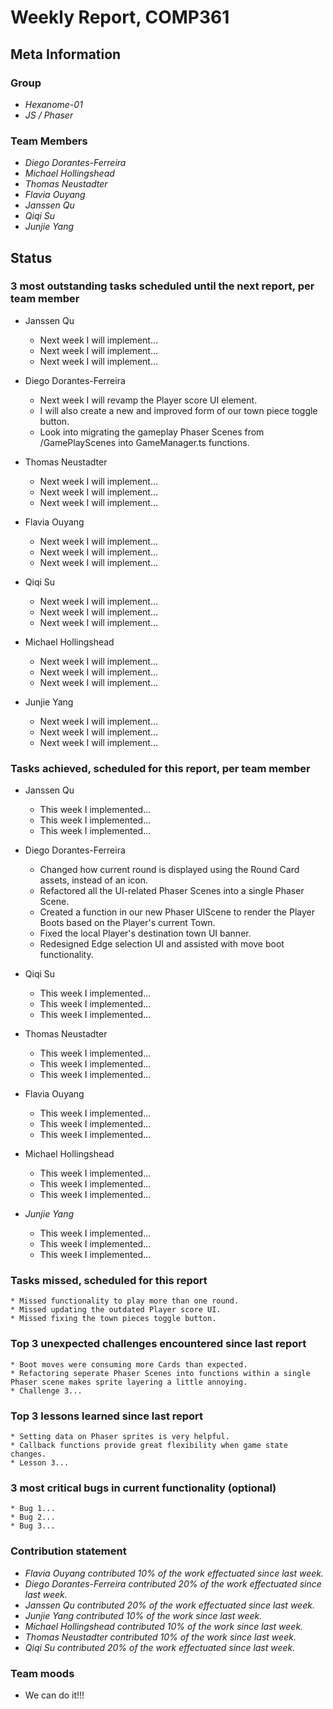 # Weekly Report, COMP361

## Meta Information

### Group

 * *Hexanome-01*
 * *JS / Phaser*

### Team Members

 * *Diego Dorantes-Ferreira*
 * *Michael Hollingshead*
 * *Thomas Neustadter*
 * *Flavia Ouyang*
 * *Janssen Qu*
 * *Qiqi Su*
 * *Junjie Yang*

## Status

### 3 most outstanding tasks scheduled until the next report, per team member

* Janssen Qu
    * Next week I will implement...
    * Next week I will implement...
    * Next week I will implement...

* Diego Dorantes-Ferreira
    * Next week I will revamp the Player score UI element.
    * I will also create a new and improved form of our town piece toggle button.
    * Look into migrating the gameplay Phaser Scenes from /GamePlayScenes into GameManager.ts functions.

* Thomas Neustadter
    * Next week I will implement...
    * Next week I will implement...
    * Next week I will implement...

 * Flavia Ouyang
    * Next week I will implement...
    * Next week I will implement...
    * Next week I will implement...
 
 * Qiqi Su
    * Next week I will implement...
    * Next week I will implement...
    * Next week I will implement...

 * Michael Hollingshead
    * Next week I will implement...
    * Next week I will implement...
    * Next week I will implement...

 * Junjie Yang
    * Next week I will implement...
    * Next week I will implement...
    * Next week I will implement...


### Tasks achieved, scheduled for this report, per team member

* Janssen Qu
    * This week I implemented...
    * This week I implemented...
    * This week I implemented...

* Diego Dorantes-Ferreira
    * Changed how current round is displayed using the Round Card assets, instead of an icon.
    * Refactored all the UI-related Phaser Scenes into a single Phaser Scene.
    * Created a function in our new Phaser UIScene to render the Player Boots based on the Player's current Town.
    * Fixed the local Player's destination town UI banner.
    * Redesigned Edge selection UI and assisted with move boot functionality.

 * Qiqi Su
    * This week I implemented...
    * This week I implemented...
    * This week I implemented...
 
* Thomas Neustadter
    * This week I implemented...
    * This week I implemented...
    * This week I implemented...

 * Flavia Ouyang
    * This week I implemented...
    * This week I implemented...
    * This week I implemented...

 * Michael Hollingshead
    * This week I implemented...
    * This week I implemented...
    * This week I implemented...

 * *Junjie Yang*
    * This week I implemented...
    * This week I implemented...
    * This week I implemented...

### Tasks missed, scheduled for this report

    * Missed functionality to play more than one round.
    * Missed updating the outdated Player score UI.
    * Missed fixing the town pieces toggle button.

### Top 3 unexpected challenges encountered since last report

    * Boot moves were consuming more Cards than expected.
    * Refactoring seperate Phaser Scenes into functions within a single Phaser scene makes sprite layering a little annoying.
    * Challenge 3...

### Top 3 lessons learned since last report

    * Setting data on Phaser sprites is very helpful.
    * Callback functions provide great flexibility when game state changes.
    * Lesson 3...

### 3 most critical bugs in current functionality (optional)

    * Bug 1...
    * Bug 2...
    * Bug 3...

### Contribution statement

 * *Flavia Ouyang contributed 10% of the work effectuated since last week.*
 * *Diego Dorantes-Ferreira contributed 20% of the work effectuated since last week.*
 * *Janssen Qu contributed 20% of the work effectuated since last week.*
 * *Junjie Yang contributed 10% of the work since last week.*
 * *Michael Hollingshead contributed 10% of the work since last week.*
 * *Thomas Neustadter contributed 10% of the work since last week.*
 * *Qiqi Su contributed 20% of the work effectuated since last week.*

### Team moods

 * We can do it!!!
